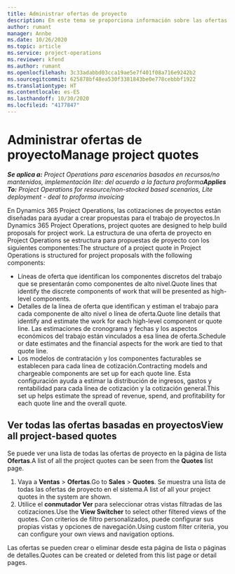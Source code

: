```yaml
---
title: Administrar ofertas de proyecto
description: En este tema se proporciona información sobre las ofertas de proyecto.
author: rumant
manager: Annbe
ms.date: 10/26/2020
ms.topic: article
ms.service: project-operations
ms.reviewer: kfend
ms.author: rumant
ms.openlocfilehash: 3c33adabbd03cca19ae5e7f401f08a716e9242b2
ms.sourcegitcommit: 625878bf48ea530f3381843be0e778cebbbf1922
ms.translationtype: HT
ms.contentlocale: es-ES
ms.lasthandoff: 10/30/2020
ms.locfileid: "4177847"
---
```

# <a name="manage-project-quotes"></a><span data-ttu-id="ea8d9-103">Administrar ofertas de proyecto</span><span class="sxs-lookup"><span data-stu-id="ea8d9-103">Manage project quotes</span></span>

<span data-ttu-id="ea8d9-104">_**Se aplica a:** Project Operations para escenarios basados en recursos/no mantenidos, implementación lite: del acuerdo a la factura proforma_</span><span class="sxs-lookup"><span data-stu-id="ea8d9-104">_**Applies To:** Project Operations for resource/non-stocked based scenarios, Lite deployment - deal to proforma invoicing_</span></span>

<span data-ttu-id="ea8d9-105">En Dynamics 365 Project Operations, las cotizaciones de proyectos están diseñadas para ayudar a crear propuestas para el trabajo de proyectos.</span><span class="sxs-lookup"><span data-stu-id="ea8d9-105">In Dynamics 365 Project Operations, project quotes are designed to help build proposals for project work.</span></span> <span data-ttu-id="ea8d9-106">La estructura de una oferta de proyecto en Project Operations se estructura para propuestas de proyecto con los siguientes componentes:</span><span class="sxs-lookup"><span data-stu-id="ea8d9-106">The structure of a project quote in Project Operations is structured for project proposals with the following components:</span></span>

  - <span data-ttu-id="ea8d9-107">Líneas de oferta que identifican los componentes discretos del trabajo que se presentarán como componentes de alto nivel.</span><span class="sxs-lookup"><span data-stu-id="ea8d9-107">Quote lines that identify the discrete components of work that will be presented as high-level components.</span></span>
  - <span data-ttu-id="ea8d9-108">Detalles de la línea de oferta que identifican y estiman el trabajo para cada componente de alto nivel o línea de oferta.</span><span class="sxs-lookup"><span data-stu-id="ea8d9-108">Quote line details that identify and estimate the work for each high-level component or quote line.</span></span> <span data-ttu-id="ea8d9-109">Las estimaciones de cronograma y fechas y los aspectos económicos del trabajo están vinculados a esa línea de oferta.</span><span class="sxs-lookup"><span data-stu-id="ea8d9-109">Schedule or date estimates and the financial aspects for the work are tied to that quote line.</span></span>
  - <span data-ttu-id="ea8d9-110">Los modelos de contratación y los componentes facturables se establecen para cada línea de cotización.</span><span class="sxs-lookup"><span data-stu-id="ea8d9-110">Contracting models and chargeable components are set up for each quote line.</span></span> <span data-ttu-id="ea8d9-111">Esta configuración ayuda a estimar la distribución de ingresos, gastos y rentabilidad para cada línea de cotización y la cotización general.</span><span class="sxs-lookup"><span data-stu-id="ea8d9-111">This set up helps estimate the spread of revenue, spend, and profitability for each quote line and the overall quote.</span></span>

## <a name="view-all-project-based-quotes"></a><span data-ttu-id="ea8d9-112">Ver todas las ofertas basadas en proyectos</span><span class="sxs-lookup"><span data-stu-id="ea8d9-112">View all project-based quotes</span></span>

<span data-ttu-id="ea8d9-113">Se puede ver una lista de todas las ofertas de proyecto en la página de lista **Ofertas**.</span><span class="sxs-lookup"><span data-stu-id="ea8d9-113">A list of all the project quotes can be seen from the **Quotes** list page.</span></span> 

1. <span data-ttu-id="ea8d9-114">Vaya a **Ventas** > **Ofertas**.</span><span class="sxs-lookup"><span data-stu-id="ea8d9-114">Go to **Sales** > **Quotes**.</span></span> <span data-ttu-id="ea8d9-115">Se muestra una lista de todas las ofertas de proyecto en el sistema.</span><span class="sxs-lookup"><span data-stu-id="ea8d9-115">A list of all your project quotes in the system are shown.</span></span> 
2. <span data-ttu-id="ea8d9-116">Utilice el **conmutador Ver** para seleccionar otras vistas filtradas de las cotizaciones.</span><span class="sxs-lookup"><span data-stu-id="ea8d9-116">Use the **View Switcher** to select other filtered views of the quotes.</span></span> <span data-ttu-id="ea8d9-117">Con criterios de filtro personalizados, puede configurar sus propias vistas y opciones de navegación.</span><span class="sxs-lookup"><span data-stu-id="ea8d9-117">Using custom filter criteria, you can configure your own views and navigation options.</span></span>

<span data-ttu-id="ea8d9-118">Las ofertas se pueden crear o eliminar desde esta página de lista o páginas de detalles.</span><span class="sxs-lookup"><span data-stu-id="ea8d9-118">Quotes can be created or deleted from this list page or detail pages.</span></span>
